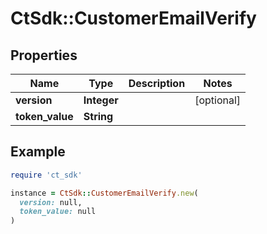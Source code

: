 # CtSdk::CustomerEmailVerify

## Properties

| Name | Type | Description | Notes |
| ---- | ---- | ----------- | ----- |
| **version** | **Integer** |  | [optional] |
| **token_value** | **String** |  |  |

## Example

```ruby
require 'ct_sdk'

instance = CtSdk::CustomerEmailVerify.new(
  version: null,
  token_value: null
)
```

